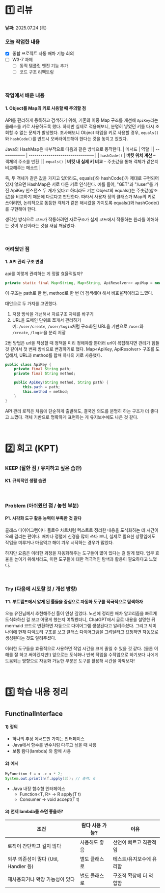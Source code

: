# 1️⃣ 리뷰
**날짜:** 2025.07.24 (목)

### 오늘 작업한 내용
- [x] 종합 프로젝트 자동 배차 기능 회의
- [ ] W3-7 과제
  - [ ] 동적 템플릿 엔진 기능 추가
  - [ ] 코드 구조 리팩토링 

</br>

### 작업에서 배운 내용

#### 1. Object를 Map의 키로 사용할 때 주의할 점

API를 편리하게 등록하고 검색하기 위해, 기존의 이중 Map 구조를 개선해 `ApiKey`라는 클래스를 키로 사용하도록 했다.
하지만 실제로 적용해보니, 분명히 넣었던 키를 다시 조회할 수 없는 문제가 발생했다.
조사해보니 Object 타입을 키로 사용할 경우, `equals()`와 `hashCode()`를 반드시 오버라이드해야 한다는 것을 놓치고 있었다.

Java의 HashMap은 내부적으로 다음과 같은 방식으로 동작한다.
| 메서드          | 역할                                |
| ------------ | --------------------------------- |
| `hashCode()` | **버킷 위치 계산** – 객체의 주소를 반환 |
| `equals()`   | **버킷 내 실제 키 비교** – 주솟값을 통해 객체가 같은지 비교해주는 메소드 |

즉, 두 객체가 같은 값을 가지고 있더라도, equals()와 hashCode()가 제대로 구현되어 있지 않으면 HashMap은 서로 다른 키로 인식한다.
예를 들어, "GET"과 "/user"를 가진 ApiKey 인스턴스 두 개가 있다고 하더라도 기본 Object의 equals()는 주솟값(참조 값)을 비교하기 때문에 다르다고 판단한다.
따라서 사용자 정의 클래스가 Map의 키로 쓰이려면, 논리적으로 동등한 객체가 같은 해시값을 가지도록 equals()와 hashCode()를 구현해야 한다.

생각한 방식으로 코드가 작동하려면 자료구조가 실제 코드에서 작동하는 원리를 이해하는 것이 우선이라는 것을 새삼 깨달았다.

<br/>

### 어려웠던 점

#### 1. API 관리 구조 변경

api를 이렇게 관리하는 게 정말 효율적일까?
```java
private static final Map<String, Map<String, ApiResolver>> apiMap = new HashMap<>();
```
이 구조는 path로 한 번, method로 한 번 더 검색해야 해서 비효율적이라고 느꼈다.

대안으로 두 가지를 고민했다.

1. 저장 방식을 개선해서 자료구조 자체를 바꾸기
2. URL을 도메인 단위로 쪼개서 관리하기  
예: `/user/create`, `/user/login`처럼 구조화된 URL을 기반으로 `/user`와 `/create`, `/login`을 분리 저장

2번 방법은 url을 작성할 때 정책을 미리 정해야할 뿐더러 url이 복잡해지면 관리가 힘들 것 같아서 첫 번째 방식으로 변경하기로 했다.
Map<ApiKey, ApiResolver> 구조를 도입해서, URL과 method를 합쳐 하나의 키로 사용했다.
```java
public class ApiKey {
    private final String path;
    private final String method;

    public ApiKey(String method, String path) {
        this.path = path;
        this.method = method;
    }
}
```

API 관리 로직은 처음에 단순하게 출발해도, 결국엔 의도를 분명히 하는 구조가 더 좋다고 느꼈다.
객체 기반으로 명확하게 표현하는 게 유지보수에도 나은 것 같다.

<br/>

#  2️⃣ 회고 (KPT)

### KEEP (잘한 점 / 유지하고 싶은 습관)

#### K1. 규칙적인 생활 습관

<br/>

### Problem (아쉬웠던 점 / 놓친 부분)

#### P1. 시각화 도구 활용 능력이 부족한 것 같다

클래스 다이어그램이나 플로우 차트처럼 텍스트로 정리한 내용을 도식화하는 데 시간이 오래 걸리는 편이다.
배치나 정렬에 신경을 많이 쓰다 보니, 실제로 필요한 상황임에도 작업을 미루거나 마음먹고 해야 겨우 시작하는 경우가 많았다.

하지만 요즘은 이러한 과정을 자동화해주는 도구들이 많이 있다는 걸 알게 됐다.
업무 효율을 높이기 위해서라도, 이런 도구들에 대한 적극적인 탐색과 활용이 필요하다고 느꼈다.

<br/>

### Try (다음에 시도할 것 / 개선 방향)

#### T1. 부트캠프에서 알게 된 툴들을 중심으로 자동화 도구를 적극적으로 탐색하자

오늘 유진님께서 추천해주신 툴이 인상 깊었다.
노션에 정리한 배차 알고리즘을 빠르게 도식화하신 걸 보고 어떻게 했는지 여쭤봤더니,
ChatGPT에서 글로 내용을 설명한 뒤 mermaid 코드로 변환하면 자동으로 다이어그램 생성된다고 알려주셨다.
그리고 제미나이에 현재 디렉토리 구조를 보고 클래스 다이어그램을 그려달라고 요청하면 자동으로 생성된다는 것도 알려주셨다.

이러한 도구들을 효율적으로 사용하면 작업 시간을 크게 줄일 수 있을 것 같다. (물론 이해를 잘 하고 써야겠지만!)
앞으로는 도식화나 반복 작업을 수작업으로 하기보다 나에게 도움되는 방향으로 자동화 가능한 부분은 도구를 활용해 시간을 아껴보자!

<br/>

#  3️⃣ 학습 내용 정리

## FunctinalInterface

#### 1) 정의
- 하나의 추상 메서드만 가지는 인터페이스
- Java에서 함수를 변수처럼 다루고 싶을 때 사용
- 보통 람다(lambda) 와 함께 사용
  
#### 2) 예시
```java
MyFunction f = x -> x * 2;
System.out.println(f.apply(3)); // 출력: 6
```
- Java 내장 함수형 인터페이스
  - Function<T, R> → R apply(T t)
  - Consumer<T> → void accept(T t)

#### 3) 언제 lambda를 쓰면 좋을까?
| 조건                           | 람다 사용 가능? | 이유            |
| ---------------------------- | --------- | ------------- |
| 로직이 간단하고 길지 않다               | 사용해도 좋음 | 선언이 빠르고 직관적임  |
| 외부 의존성이 많다 (Util, Handler 등) | 별도 클래스로 | 테스트/유지보수에 유리함 |
| 재사용되거나 확장 가능성이 있다            | 별도 클래스로 | 구조적 확장에 더 적합함 |

<br/>
